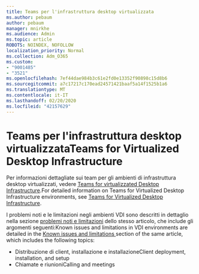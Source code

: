 ```yaml
---
title: Teams per l'infrastruttura desktop virtualizzata
ms.author: pebaum
author: pebaum
manager: mnirkhe
ms.audience: Admin
ms.topic: article
ROBOTS: NOINDEX, NOFOLLOW
localization_priority: Normal
ms.collection: Adm_O365
ms.custom:
- "9001485"
- "3521"
ms.openlocfilehash: 7ef44dae984b3c61e2fd0e13352f90898c15d8b6
ms.sourcegitcommit: a7c17217c170ead24571421baaf5a14f1525b1a6
ms.translationtype: MT
ms.contentlocale: it-IT
ms.lasthandoff: 02/20/2020
ms.locfileid: "42157629"
---
```

# <a name="teams-for-virtualized-desktop-infrastructure"></a><span data-ttu-id="b095b-102">Teams per l'infrastruttura desktop virtualizzata</span><span class="sxs-lookup"><span data-stu-id="b095b-102">Teams for Virtualized Desktop Infrastructure</span></span>

<span data-ttu-id="b095b-103">Per informazioni dettagliate sui team per gli ambienti di infrastruttura desktop virtualizzati, vedere [Teams for virtualizzated Desktop Infrastructure](https://docs.microsoft.com/en-us/microsoftteams/teams-for-vdi).</span><span class="sxs-lookup"><span data-stu-id="b095b-103">For detailed information on Teams for Virtualized Desktop Infrastructure environments, see [Teams for Virtualized Desktop Infrastructure](https://docs.microsoft.com/en-us/microsoftteams/teams-for-vdi).</span></span>

<span data-ttu-id="b095b-104">I problemi noti e le limitazioni negli ambienti VDI sono descritti in dettaglio nella sezione [problemi noti e limitazioni](https://docs.microsoft.com/en-us/microsoftteams/teams-for-vdi#known-issues-and-limitations) dello stesso articolo, che include gli argomenti seguenti:</span><span class="sxs-lookup"><span data-stu-id="b095b-104">Known issues and limitations in VDI environments are detailed in the [Known issues and limitations ](https://docs.microsoft.com/en-us/microsoftteams/teams-for-vdi#known-issues-and-limitations) section of the same article, which includes the following topics:</span></span>
 - <span data-ttu-id="b095b-105">Distribuzione di client, installazione e installazione</span><span class="sxs-lookup"><span data-stu-id="b095b-105">Client deployment, installation, and setup</span></span>
 - <span data-ttu-id="b095b-106">Chiamate e riunioni</span><span class="sxs-lookup"><span data-stu-id="b095b-106">Calling and meetings</span></span>